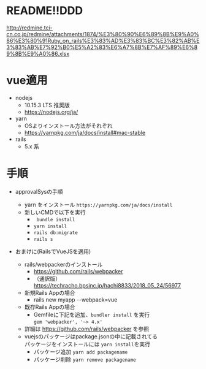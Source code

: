 # README!!DDD

http://redmine.tci-cn.co.jp/redmine/attachments/1874/%E3%80%90%E6%89%8B%E9%A0%86%E3%80%91Ruby_on_rails%E3%83%AD%E3%83%BC%E3%82%AB%E3%83%AB%E7%92%B0%E5%A2%83%E6%A7%8B%E7%AF%89%E6%89%8B%E9%A0%86.xlsx


# vue適用
- nodejs
    - 10.15.3 LTS 推奨版
    - https://nodejs.org/ja/
- yarn
    - OSよりインストール方法がそれぞれ
    - https://yarnpkg.com/ja/docs/install#mac-stable
- rails
    - 5.x 系

# 手順
- approvalSysの手順

    - yarn をインストール `https://yarnpkg.com/ja/docs/install`
    - 新しいCMDで以下を実行
        - ` bundle install` 
        - ` yarn install `
        -  `rails db:migrate`
        -  `rails s`

- おまけに(RailsでVueJSを適用)
    - rails/webpackerのインストール
        - https://github.com/rails/webpacker
        - （通訳版）https://techracho.bpsinc.jp/hachi8833/2018_05_24/56977
    - 新規Rails Appの場合
        - rails new myapp --webpack=vue
    - 既存Rails Appの場合
        - Gemfileに下記を追加、` bundler install ` を実行    
        ` gem 'webpacker', '~> 4.x' `
    - 詳細は https://github.com/rails/webpacker を参照
    - vuejsのパッケージはpackage.jsonの中に記載されてる  
    パッケージをインストールには ` yarn install `を実行
        - パッケージ追加 `yarn add packagename`
        - パッケージ削除 `yarn remove packagename`